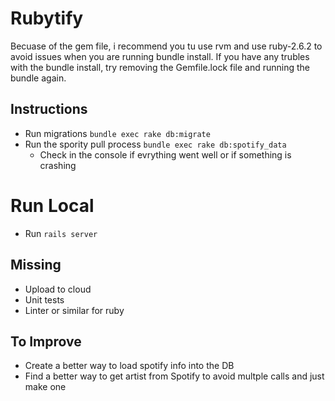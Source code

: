 # Rubytify

Becuase of the gem file, i recommend you tu use rvm and use ruby-2.6.2 to avoid issues when you are running bundle install.
If you have any trubles with the bundle install, try removing the Gemfile.lock file and running the bundle again.

## Instructions

- Run migrations   `bundle exec rake db:migrate`
- Run the spority pull process `bundle exec rake db:spotify_data`
    - Check in the console if evrything went well or if something is crashing

# Run Local

- Run `rails server`

## Missing

- Upload to cloud
- Unit tests
- Linter or similar for ruby

## To Improve 

- Create a better way to load spotify info into the DB
- Find a better way to get artist from Spotify to avoid multple calls and just make one



